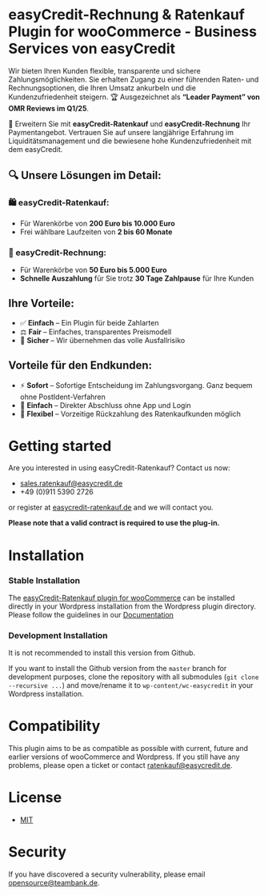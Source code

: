 # easyCredit-Rechnung & Ratenkauf Plugin for wooCommerce - Business Services von easyCredit

Wir bieten Ihren Kunden flexible, transparente und sichere Zahlungsmöglichkeiten.
Sie erhalten Zugang zu einer führenden Raten- und Rechnungsoptionen, die Ihren Umsatz ankurbeln und die Kundenzufriedenheit steigern.
🏆 Ausgezeichnet als **“Leader Payment” von OMR Reviews im Q1/25**.

🚀 Erweitern Sie mit **easyCredit-Ratenkauf** und **easyCredit-Rechnung** Ihr Paymentangebot.
Vertrauen Sie auf unsere langjährige Erfahrung im Liquiditätsmanagement und die bewiesene hohe Kundenzufriedenheit mit dem easyCredit.

## 🔍 Unsere Lösungen im Detail:

### 🛍️  easyCredit-Ratenkauf:

- Für Warenkörbe von **200 Euro bis 10.000 Euro**
- Frei wählbare Laufzeiten von **2 bis 60 Monate**

### 🧾 easyCredit-Rechnung:

- Für Warenkörbe von **50 Euro bis 5.000 Euro**
- **Schnelle Auszahlung** für Sie trotz **30 Tage Zahlpause** für Ihre Kunden

## Ihre Vorteile:

- ✅ **Einfach** – Ein Plugin für beide Zahlarten
- ⚖️ **Fair** – Einfaches, transparentes Preismodell
- 🔐 **Sicher** – Wir übernehmen das volle Ausfallrisiko

## Vorteile für den Endkunden:

- ⚡ **Sofort** – Sofortige Entscheidung im Zahlungsvorgang. Ganz bequem ohne PostIdent-Verfahren
- 🧩 **Einfach** – Direkter Abschluss ohne App und Login
- 🔁 **Flexibel** – Vorzeitige Rückzahlung des Ratenkaufkunden möglich

# Getting started
Are you interested in using easyCredit-Ratenkauf? Contact us now:
* [sales.ratenkauf@easycredit.de](mailto:sales.ratenkauf@easycredit.de)
* +49 (0)911 5390 2726
  
or register at [easycredit-ratenkauf.de](https://www.easycredit-ratenkauf.de/registrierung.htm) and we will contact you.

**Please note that a valid contract is required to use the plug-in.**

# Installation

### Stable Installation

The [easyCredit-Ratenkauf plugin for wooCommerce](https://de.wordpress.org/plugins/wc-easycredit/) can be installed directly in your Wordpress installation from the Wordpress plugin directory. Please follow the guidelines in our [Documentation](https://netzkollektiv.com/docs/easycredit-woocommerce/)

### Development Installation
It is not recommended to install this version from Github. 

If you want to install the Github version from the `master` branch for development purposes, clone the repository with all submodules (`git clone --recursive ...`) and move/rename it to `wp-content/wc-easycredit` in your Wordpress installation.

# Compatibility

This plugin aims to be as compatible as possible with current, future and earlier versions of wooCommerce and Wordpress. If you still have any problems, please open a ticket or contact [ratenkauf@easycredit.de](mailto:ratenkauf@easycredit.de).

# License

* [MIT](https://opensource.org/licenses/MIT)

# Security
If you have discovered a security vulnerability, please email [opensource@teambank.de](mailto:opensource@teambank.de).
